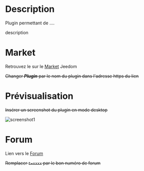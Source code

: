 # Description

Plugin permettant de ....

description

# Market

Retrouvez le sur le [Market](https://www.jeedom.com/market/index.php?v=d&p=market&type=plugin&&name=Plugin) Jeedom

~~Changer **_Plugin_** par le nom du plugin dans l'adresse https du lien~~

# Prévisualisation

~~Insérer un screenshot du plugin en mode desktop~~

![screenshot1](../images/Multiloc_icon.png)

# Forum

Lien vers le [Forum](https://www.jeedom.com/forum/viewtopic.php?t=xxxx)

~~Remplacer `t=xxxx` par le bon numéro de forum~~
